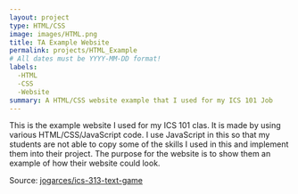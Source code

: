 ```yaml
---
layout: project
type: HTML/CSS
image: images/HTML.png
title: TA Example Website
permalink: projects/HTML_Example
# All dates must be YYYY-MM-DD format!
labels:
  -HTML
  -CSS
  -Website
summary: A HTML/CSS website example that I used for my ICS 101 Job
---
```


This is the example website I used for my ICS 101 clas. It is made by using various HTML/CSS/JavaScript code. I use JavaScript in this so that my students are not able to copy some of the skills I used in this and implement them into their project. The purpose for the website is to show them an example of how their website could look. 


Source: <a href="https://www2.hawaii.edu/~nmnag/me/dreamweaver%20example.html"><i class="large github icon "></i>jogarces/ics-313-text-game</a>

